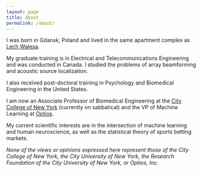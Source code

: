 ```yaml
---
layout: page
title: About
permalink: /about/
---
```


I was born in Gdansk, Poland and lived in the same apartment complex as [Lech Walesa][lech].

My graduate training is in Electrical and Telecommunications Engineering and was conducted in Canada. I studied the problems of array 
beamforming and acoustic source localization. 

I also received post-doctoral training in Psychology and Biomedical Engineering in the United States.

I am now an Associate Professor of Biomedical Engineering at the [City College of New York][ccny] (currently
on sabbatical) and the VP of Machine Learning at [Optios][optios]. 

My current scientific interests are in the intersection of machine learning and human neuroscience, as well as the
statistical theory of sports betting markets. 

*None of the views or opinions expressed here represent those of the City College of New York, the City University of New York,
the Research Foundation of the City University of New York, or Optios, Inc.* 


[lech]: https://en.wikipedia.org/wiki/Lech_Wa%C5%82%C4%99sa
[ccny]: https://www.ccny.cuny.edu/bme
[optios]: https://optios.ai/